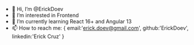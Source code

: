 - 👋 Hi, I’m @ErickDoev
- 👀 I’m interested in Frontend
- 🌱 I’m currently learning React 16+ and Angular 13
- 📫 How to reach me: {
  email:'erick.doev@gmail.com',
  github:'ErickDoev',
  linkedin:'Erick Cruz'
}

<!---
ErickDoev/ErickDoev is a ✨ special ✨ repository because its `README.md` (this file) appears on your GitHub profile.
You can click the Preview link to take a look at your changes.
--->
